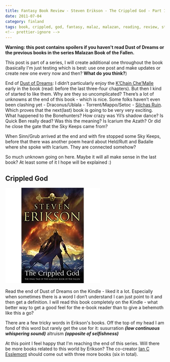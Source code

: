 ```yaml
---
title: Fantasy Book Review - Steven Erikson - The Crippled God - Part 1
date: 2011-07-04
category: finland
tags: book, crippled, god, fantasy, malaz, malazan, reading, review, steven, eriksson
<!-- prettier-ignore -->
---
```


**Warning: this post contains spoilers if you haven't read Dust of Dreams or the
previous books in the series Malazan Book of the Fallen.**

This post is part of a series, I will create additional one throughout the book
(basically I'm just testing which is best: use one post and make updates or
create new one every now and then? **What do you think?**)

End of
[Dust of Dreams](https://www.guldmyr.com/fantasy-book-review-steven-erikson-dust-of-dreams/ "my review of dust of dreams"):
I didn’t particularly enjoy the
[K’Chain Che’Malle](http://malazan.wikia.com/wiki/K%27Chain_Che%27Malle "on malazan.wikia")
early in the book (read: before the last three-four chapters). But then I kind
of started to like them. Why are they so uncomplicated? There’s a lot of
unknowns at the end of this book - which is nice. Some folks haven’t even been
clashing yet - Draconus/Ublala - Torrent/Mappo/Setoc -
[Silchas Ruin](http://malazan.wikia.com/wiki/Silchas_Ruin "on malazan.wikia.com").
Which proves that the next(last) book is going to be very very exciting. What
happened to the Bonehunters? How crazy was Yil’s shadow dance? Is Quick Ben
really dead? Was this the meaning? Is Icarium the Azath? Or did he close the
gate that the Sky Keeps came from?

When Sinn/Grub arrived at the end and with fire stopped some Sky Keeps, before
that there was another poem heard about Held/Rutt and Badalle where she spoke
with Icarium. They are connected somehow?

So much unknown going on here. Maybe it will all make sense in the last book? At
least some of it I hope will be explained :)

## Crippled God

![Cover](images/51FKUEeqMhL._SL500_AA300_.jpg "The Crippled God")

Read the end of Dust of Dreams on the Kindle - liked it a lot. Especially when
sometimes there is a word I don’t understand I can just point to it and then get
a definition. I will read this book completely on the Kindle - what better way
to get a good feel for the e-book reader than to give a behemoth like this a go?

There are a few tricky words in Erikson's books. Off the top of my head I am
fond of this word but rarely get the use for it: susurration _**(low continuous
whispering sound)**_ altruism ***(opposite of selfishness)***

At this point I feel happy that I'm reaching the end of this series. Will there
be more books related to this world by Erikson? The co-creator
[Ian C Esslemont](http://www.malazanempire.com/site/authors "on malazanempire.com")
should come out with three more books (six in total).

